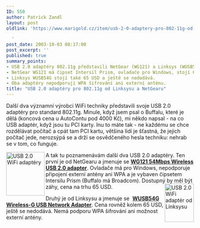 ```yaml
---
ID: 550
author: Patrick Zandl
layout: post
oldlink: 'https://www.marigold.cz/item/usb-2-0-adaptery-pro-802-11g-od-linksysu-a-netgearu

  '
post_date: 2003-10-03 08:17:00
post_excerpt: ''
published: true
summary_points:
- USB 2.0 adaptéry 802.11g představili NetGear (WG121) a Linksys (WUSB54G).
- NetGear WG121 má čipset Intersil Prism, ovladače pro Windows, stojí 65 USD.
- Linksys WUSB54G stojí také 65 USD a ještě se nedodává.
- Oba adaptéry nepodporují WPA šifrování ani externí anténu.
title: "USB 2.0 adaptéry pro 802.11g od Linksysu a NetGearu"
---
```


<p>
Další dva významní výrobci WiFi techniky představili svoje USB 2.0 adaptéry pro standard 802.11g. Minule, když jsem psal o Buffalu, které je dělá (koncová cena u AutoContu pod 4000 Kč), mi někdo napsal - na co USB adaptér, když jsou tu PCI karty. Inu to máte tak - ne každému se chce rozdělávat počítač a cpát tam PCI kartu, většina lidí je šťastná, že jejich počítač jede, nerozsýpá se a drží se osvědčeného hesla techniku: nehrab se v tom, co funguje. </p>

<p>
<IMG height=117 alt="USB 2.0 WiFi adaptéry" src="/wp-content/uploads/netgearusb2.jpg" width=103 align=left>A tak tu poznamenávám další dva USB 2.0 adaptéry. Ten první je od NetGearu a jmenuje se <A href="http://www.netgear.com/products/prod_details.asp?prodID=218" target=_offsite><B>WG121 54Mbps Wireless USB 2.0 adapter</B></A>. Ovladače má pro Windows, nepodporuje připojení externí antény ani WPA a je vybaven čipsetem Intersilu Prism (Buffalo má Broadcom). Dostupný by měl být záhy, ce<IMG height=103 alt="USB 2.0 WiFi adaptér od Linksysu" src="http://beta.marigold.cz/obrazek/linksysusb2.jpg" width=78 align=right>na na trhu 65 USD. </p>

<p>
Druhý je od Linksysu a jmenuje se&#160; <A href="http://www.linksys.com/products/product.asp?grid=33&amp;scid=36&amp;prid=578" target=_offsite><B>WUSB54G Wireless-G USB Network Adapter</B></A>. Cena rovněž kolem 65 USD, ještě se nedodává. Nemá podporu WPA šifrování ani možnost externí antény.</p>
